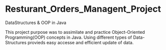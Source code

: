 # Resturant_Orders_Managent_Project
DataStructures & OOP in Java

This project purpose was to assimilate and practice Object-Oriented Programming(OOP) concepts in Java.
Using different types of Data-Structures provieds easy accesse and efficient update of data.
